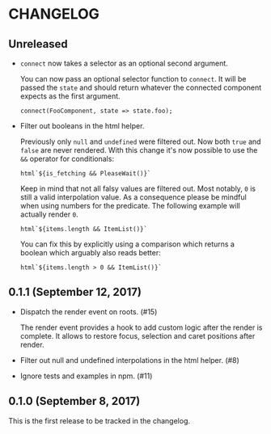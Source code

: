 # CHANGELOG

## Unreleased

  - `connect` now takes a selector as an optional second argument.

    You can now pass an optional selector function to `connect`.  It will be
    passed the `state` and should return whatever the connected component
    expects as the first argument.

        connect(FooComponent, state => state.foo);

  - Filter out booleans in the html helper.

    Previously only `null` and `undefined` were filtered out. Now both `true`
    and `false` are never rendered. With this change it's now possible to use
    the `&&` operator for conditionals:

        html`${is_fetching && PleaseWait()}`

    Keep in mind that not all falsy values are filtered out. Most notably, `0`
    is still a valid interpolation value. As a consequence please be mindful
    when using numbers for the predicate. The following example will actually
    render `0`.

        html`${items.length && ItemList()}`

    You can fix this by explicitly using a comparison which returns a boolean
    which arguably also reads better:

        html`${items.length > 0 && ItemList()}`


## 0.1.1 (September 12, 2017)

  - Dispatch the render event on roots. (#15)

    The render event provides a hook to add custom logic after the render is
    complete. It allows to restore focus, selection and caret positions after
    render.

  - Filter out null and undefined interpolations in the html helper. (#8)

  - Ignore tests and examples in npm. (#11)


## 0.1.0 (September 8, 2017)

This is the first release to be tracked in the changelog.
